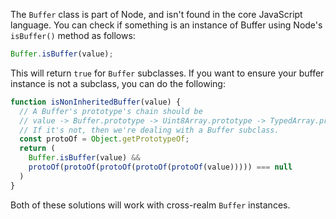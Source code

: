The `Buffer` class is part of Node, and isn't found in the core JavaScript language. You can check if something is an instance of Buffer using Node's `isBuffer()` method as follows:

```javascript
Buffer.isBuffer(value);
```

This will return `true` for `Buffer` subclasses. If you want to ensure your buffer instance is not a subclass, you can do the following:

```javascript
function isNonInheritedBuffer(value) {
  // A Buffer's prototype's chain should be
  // value -> Buffer.prototype -> Uint8Array.prototype -> TypedArray.prototype -> Object.prototype -> null
  // If it's not, then we're dealing with a Buffer subclass.
  const protoOf = Object.getPrototypeOf;
  return (
    Buffer.isBuffer(value) &&
    protoOf(protoOf(protoOf(protoOf(protoOf(value))))) === null
  )
}
```

Both of these solutions will work with cross-realm `Buffer` instances.